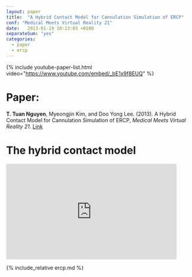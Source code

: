 ```yaml
---
layout: paper
title:  "A Hybrid Contact Model for Cannulation Simulation of ERCP"
conf: "Medical Meets Virtual Reality 21"
date:   2013-01-19 10:13:03 +0100
separateSum: "yes"
categories:
  - paper
  - ercp
---
```


{% include youtube-paper-list.html video="https://www.youtube.com/embed/_bE1x9f8EUQ" %}

<!--more-->


# Paper:
**T. Tuan Nguyen**, Myeongjin Kim, and Doo Yong Lee. (2013). A Hybrid Contact Model for Cannulation Simulation of ERCP, *Medical Meets Virtual Reality 21*. [Link][paper]

# The hybrid contact model
<iframe width="460" height="258" src="https://www.youtube.com/embed/_bE1x9f8EUQ" frameborder="0" allowfullscreen></iframe>

<!--more-->
{% include_relative ercp.md %}



[paper]:http://www.ncbi.nlm.nih.gov/pubmed/24732527
